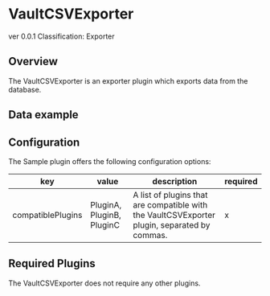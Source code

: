 # VaultCSVExporter
ver 0.0.1
Classification: Exporter

Overview
-----
The VaultCSVExporter is an exporter plugin which exports data from the database.

Data example
-----

Configuration
-----
The Sample plugin offers the following configuration options:

| key  | value | description | required |
| ------------- | ------------- |  ------------- | ------------- |
| compatiblePlugins | PluginA, PluginB, PluginC | A list of plugins that are compatible with the VaultCSVExporter plugin, separated by commas. | x

Required Plugins
-----
The VaultCSVExporter does not require any other plugins.


 